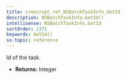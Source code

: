 ```yaml
---
title: crmscript_ref_NSBatchTaskInfo_GetId
description: NSBatchTaskInfo.GetId()
intellisense: NSBatchTaskInfo.GetId
sortOrder: 1371
keywords: GetId()
so.topic: reference
---
```



Id of the task.



* **Returns:** Integer


